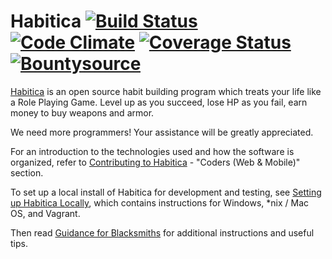 Habitica [![Build Status](https://travis-ci.org/HabitRPG/habitica.svg?branch=develop)](https://travis-ci.org/HabitRPG/habitica) [![Code Climate](https://codeclimate.com/github/HabitRPG/habitrpg.svg)](https://codeclimate.com/github/HabitRPG/habitrpg) [![Coverage Status](https://coveralls.io/repos/github/HabitRPG/habitica/badge.svg?branch=develop)](https://coveralls.io/github/HabitRPG/habitica?branch=develop) [![Bountysource](https://api.bountysource.com/badge/tracker?tracker_id=68393)](https://www.bountysource.com/trackers/68393-habitrpg?utm_source=68393&utm_medium=shield&utm_campaign=TRACKER_BADGE)
===============

[Habitica](https://habitica.com) is an open source habit building program which treats your life like a Role Playing Game. Level up as you succeed, lose HP as you fail, earn money to buy weapons and armor.

We need more programmers! Your assistance will be greatly appreciated.

For an introduction to the technologies used and how the software is organized, refer to [Contributing to Habitica](http://habitica.wikia.com/wiki/Contributing_to_Habitica#Coders_.28Web_.26_Mobile.29) - "Coders (Web & Mobile)" section.

To set up a local install of Habitica for development and testing, see [Setting up Habitica Locally](http://habitica.wikia.com/wiki/Setting_up_Habitica_Locally), which contains instructions for Windows, *nix / Mac OS, and Vagrant.

Then read [Guidance for Blacksmiths](http://habitica.wikia.com/wiki/Guidance_for_Blacksmiths) for additional instructions and useful tips.
